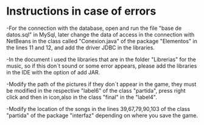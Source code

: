 # Instructions in case of errors 

 -For the connection with the database, open and run the file "base de datos.sql" in MySql, later change the data of access in the connection with NetBeans
  in the class called "Conexion.java" of the package "Elementos" in the lines 11 and 12, and add the driver JDBC in the libraries. 

 -In the document i used the libraries that are in the folder "Librerias" for the music, so if this don´t sound or some error appears, please add the 
  libraries in the IDE with the option of add JAR.

 -Modify the path of the pictures if they don´t appear in the game, they must be modified in the respective "label6" of the class "partida", press right click 
  and then in icon,also in the class "final" in the "label4".

  -Modify the location of the songs in the lines 39,67,79,90,103 of the class "partida" of the package "interfaz" depending on where you save the game.
